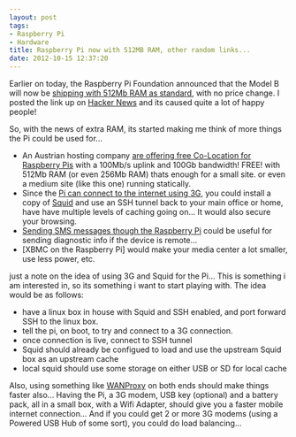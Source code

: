```yaml
---
layout: post
tags:
- Raspberry Pi
- Hardware
title: Raspberry Pi now with 512MB RAM, other random links...
date: 2012-10-15 12:37:20
---
```

Earlier on today, the Raspberry Pi Foundation announced that the Model B will now be [shipping with 512Mb RAM as standard][1], with no price change. I posted the link up on [Hacker News][2] and its caused quite a lot of happy people! 

So, with the news of extra RAM, its started making me think of more things the Pi could be used for...

* An Austrian hosting company [are offering free Co-Location for Raspberry Pis][3] with a 100Mb/s uplink and 100Gb bandwidth! FREE! with 512Mb RAM (or even 256Mb RAM) thats enough for a small site. or even a medium site (like this one) running statically. 
* Since the [Pi can connect to the internet using 3G][4], you could install a copy of [Squid][5] and use an SSH tunnel back to your main office or home, have have multiple levels of caching going on... It would also secure your browsing. 
* [Sending SMS messages though the Raspberry Pi][6] could be useful for sending diagnostic info if the device is remote... 
* [XBMC on the Raspberry Pi] would make your media center a lot smaller, use less power, etc. 

just a note on the idea of using 3G and Squid for the Pi... This is something i am interested in, so its something i want to start playing with. The idea would be as follows:

* have a linux box in house with Squid and SSH enabled, and port forward SSH to the linux box. 
* tell the pi, on boot, to try and connect to a 3G connection.
* once connection is live, connect to SSH tunnel
* Squid should already be configued to load and use the upstream Squid box as an upstream cache
* local squid should use some storage on either USB or SD for local cache

Also, using something like [WANProxy][8] on both ends should make things faster also... Having the Pi, a 3G modem, USB key (optional) and a battery pack, all in a small box, with a Wifi Adapter, should give you a faster mobile internet connection... And if you could get 2 or more 3G modems (using a Powered USB Hub of some sort), you could do load balancing... 

[1]:http://www.raspberrypi.org/archives/2180
[2]:http://news.ycombinator.com/item?id=4654251
[3]:https://www.edis.at/en/server/colocation/austria/raspberrypi/
[4]:http://shkspr.mobi/blog/2012/07/3g-internet-on-raspberry-pi-success/
[5]:http://www.squid-cache.org/
[6]:http://shkspr.mobi/blog/2012/06/raspberry-pi-python-and-3g-dongles-oh-my/
[7]:http://wiki.xbmc.org/index.php?title=Raspberry_Pi
[8]:http://wanproxy.org/
